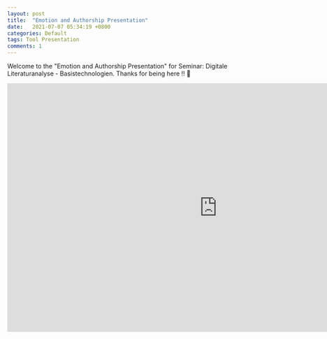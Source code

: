 ```yaml
---
layout: post
title:  "Emotion and Authorship Presentation"
date:   2021-07-07 05:34:19 +0800
categories: Default
tags: Tool Presentation
comments: 1
---
```

<p>Welcome to the "Emotion and Authorship Presentation" for Seminar: Digitale Literaturanalyse - Basistechnologien. Thanks for being here !! 🙂 </p>

<iframe src="https://docs.google.com/presentation/d/e/2PACX-1vQP9aazvtnxQHY47BuRIxt-Q8V6vCI_XGBCjpGufc5qCbGa6It3ydgU_wGWj2Ip0N_bEdj38ohyUbpb/embed?start=false&loop=false&delayms=60000" frameborder="0" width="960" height="569" allowfullscreen="true" mozallowfullscreen="true" webkitallowfullscreen="true"></iframe>
